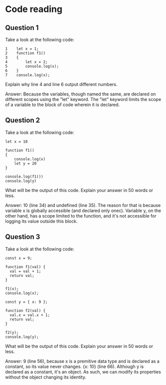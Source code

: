 # Code reading

## Question 1

Take a look at the following code:

```
1    let x = 1;
2    function f1() 
3    {
4        let x = 2;
5        console.log(x);
6    }
7    console.log(x);
```

Explain why line 4 and line 6 output different numbers.

Answer:
Because the variables, though named the same, are declared on different scopes using the "let" keyword. The "let" keyword limits the scope of a variable to the block of code wherein it is declared.
## Question 2

Take a look at the following code:

```
let x = 10

function f1()
{
    console.log(x)
    let y = 20
}

console.log(f1())
console.log(y)
```

What will be the output of this code. Explain your answer in 50 words or less.

Answer: 
10 (line 34) and undefined (line 35).
The reason for that is because variable x is globally accessible (and declared only onec). Variable y, on the other hand, has a scope limited to the function, and it's not accessible for logging its value outside this block. 
## Question 3

Take a look at the following code:

```
const x = 9;

function f1(val) {
  val = val + 1;
  return val;
}

f1(x);
console.log(x);

const y = { x: 9 };

function f2(val) {
  val.x = val.x + 1;
  return val;
}

f2(y);
console.log(y);
```

What will be the output of this code. Explain your answer in 50 words or less.

Answer:
9 (line 56), because x is a premitive data type and is declared as a constant, so its value never changes.
{x: 10} (line 66). Although y is declared as a constant, it's an object. As such, we can modify its properties without the object changing its identity.